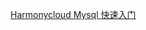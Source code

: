 [Harmonycloud Mysql 快速入门](https://harmonycloudcaas.yuque.com/docs/share/8b4f345a-f667-4527-9358-83682e8f7c2d?#)